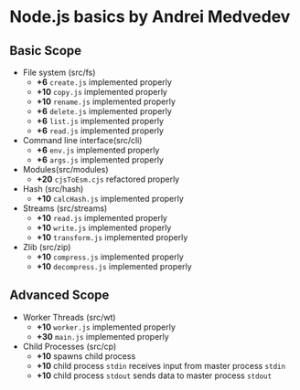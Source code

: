 # Node.js basics by Andrei Medvedev

## Basic Scope

- File system (src/fs)
    - **+6** `create.js` implemented properly
    - **+10** `copy.js` implemented properly
    - **+10** `rename.js` implemented properly
    - **+6** `delete.js` implemented properly
    - **+6** `list.js` implemented properly
    - **+6** `read.js` implemented properly
- Command line interface(src/cli)
    - **+6** `env.js` implemented properly
    - **+6** `args.js` implemented properly
- Modules(src/modules)
    - **+20** `cjsToEsm.cjs` refactored properly
- Hash (src/hash)
    - **+10** `calcHash.js` implemented properly
- Streams (src/streams)
    - **+10** `read.js` implemented properly
    - **+10** `write.js` implemented properly
    - **+10** `transform.js` implemented properly
- Zlib (src/zip)
    - **+10** `compress.js` implemented properly
    - **+10** `decompress.js` implemented properly

## Advanced Scope

- Worker Threads (src/wt)
    - **+10** `worker.js` implemented properly
    - **+30** `main.js` implemented properly
- Child Processes (src/cp)
    - **+10** spawns child process
    - **+10** child process `stdin` receives input from master process `stdin`
    - **+10** child process `stdout` sends data to master process `stdout`